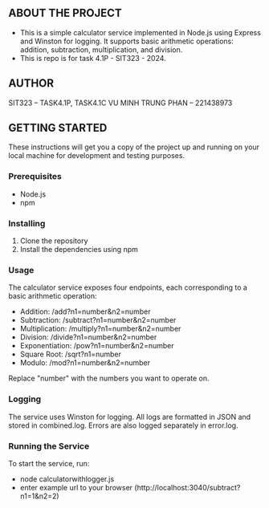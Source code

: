 ## ABOUT THE PROJECT
- This is a simple calculator service implemented in Node.js using Express and Winston for logging. It supports basic arithmetic operations: addition, subtraction, multiplication, and division.
- This is repo is for task 4.1P - SIT323 - 2024.

## AUTHOR
SIT323 – TASK4.1P, TASK4.1C
VU MINH TRUNG PHAN – 221438973

## GETTING STARTED
These instructions will get you a copy of the project up and running on your local machine for development and testing purposes.

### Prerequisites
- Node.js
- npm

### Installing
1. Clone the repository
2. Install the dependencies using npm

### Usage
The calculator service exposes four endpoints, each corresponding to a basic arithmetic operation:

- Addition: /add?n1=number&n2=number
- Subtraction: /subtract?n1=number&n2=number
- Multiplication: /multiply?n1=number&n2=number
- Division: /divide?n1=number&n2=number
- Exponentiation: /pow?n1=number&n2=number
- Square Root: /sqrt?n1=number
- Modulo: /mod?n1=number&n2=number

Replace "number" with the numbers you want to operate on.

### Logging
The service uses Winston for logging. All logs are formatted in JSON and stored in combined.log. Errors are also logged separately in error.log.

### Running the Service
To start the service, run:
- node calculatorwithlogger.js
- enter example url to your browser (http://localhost:3040/subtract?n1=1&n2=2)

